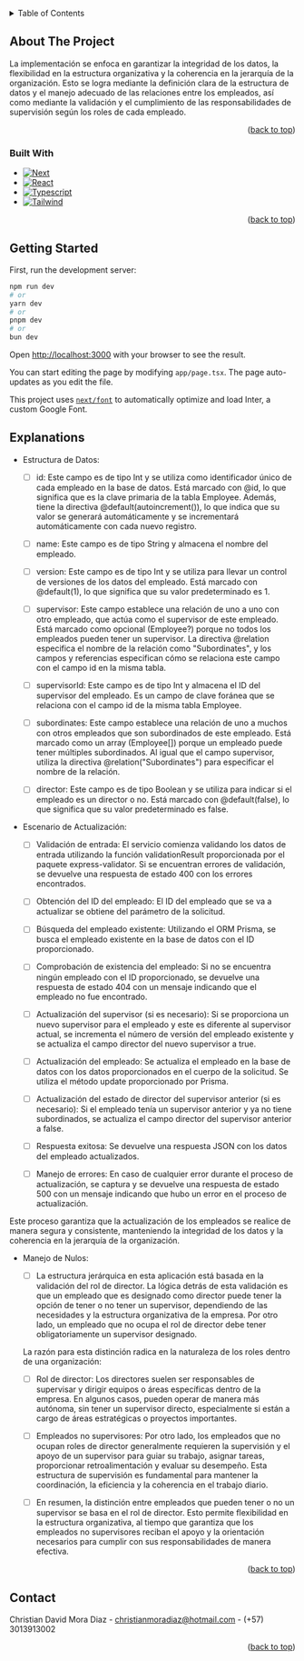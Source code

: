 
<a name="readme-top"></a>

<!-- TABLE OF CONTENTS -->
<details>
  <summary>Table of Contents</summary>
  <ol>
    <li>
      <a href="#about-the-project">About The Project</a>
      <ul>
        <li><a href="#built-with">Built With</a></li>
      </ul>
    </li>
    <li>
      <a href="#getting-started">Getting Started</a>
    </li>
    <li><a href="#explanations">Explnation</a></li>
    <li><a href="#contact">Contact</a></li>
  </ol>
</details>



<!-- ABOUT THE PROJECT -->
## About The Project

La implementación se enfoca en garantizar la integridad de los datos, la flexibilidad en la estructura organizativa y la coherencia en la jerarquía de la organización. Esto se logra mediante la definición clara de la estructura de datos y el manejo adecuado de las relaciones entre los empleados, así como mediante la validación y el cumplimiento de las responsabilidades de supervisión según los roles de cada empleado.

<p align="right">(<a href="#readme-top">back to top</a>)</p>



### Built With

* [![Next][Next.js]][Next-url]
* [![React][React.js]][React-url]
* [![Typescript][Typescript]][Typescript-url]
* [![Tailwind][Tailwind]][Tailwind-url]
  
<p align="right">(<a href="#readme-top">back to top</a>)</p>



<!-- GETTING STARTED -->
## Getting Started

First, run the development server:

```bash
npm run dev
# or
yarn dev
# or
pnpm dev
# or
bun dev
```

Open [http://localhost:3000](http://localhost:3000) with your browser to see the result.

You can start editing the page by modifying `app/page.tsx`. The page auto-updates as you edit the file.

This project uses [`next/font`](https://nextjs.org/docs/basic-features/font-optimization) to automatically optimize and load Inter, a custom Google Font.

<!-- ROADMAP -->
## Explanations

* Estructura de Datos:

    - [ ] id: Este campo es de tipo Int y se utiliza como identificador único de cada empleado en la base de datos. Está marcado con @id, lo que significa que es la clave primaria de la tabla Employee. Además, tiene la directiva @default(autoincrement()), lo que indica que su valor se generará automáticamente y se incrementará automáticamente con cada nuevo registro.
    
    - [ ] name: Este campo es de tipo String y almacena el nombre del empleado.
    
    - [ ] version: Este campo es de tipo Int y se utiliza para llevar un control de versiones de los datos del empleado. Está marcado con @default(1), lo que significa que su valor predeterminado es 1.
    
    - [ ] supervisor: Este campo establece una relación de uno a uno con otro empleado, que actúa como el supervisor de este empleado. Está marcado como opcional (Employee?) porque no todos los empleados pueden tener un supervisor. La directiva @relation     especifica el nombre de la relación como "Subordinates", y los campos y referencias especifican cómo se relaciona este campo con el campo id en la misma tabla.
    
    - [ ] supervisorId: Este campo es de tipo Int y almacena el ID del supervisor del empleado. Es un campo de clave foránea que se relaciona con el campo id de la misma tabla Employee.
    
    - [ ] subordinates: Este campo establece una relación de uno a muchos con otros empleados que son subordinados de este empleado. Está marcado como un array (Employee[]) porque un empleado puede tener múltiples subordinados. Al igual que el campo supervisor, utiliza la directiva @relation("Subordinates") para especificar el nombre de la relación.
    
    - [ ] director: Este campo es de tipo Boolean y se utiliza para indicar si el empleado es un director o no. Está marcado con @default(false), lo que significa que su valor predeterminado es false.

* Escenario de Actualización:

    - [ ] Validación de entrada: El servicio comienza validando los datos de entrada utilizando la función validationResult proporcionada por el paquete express-validator. Si se encuentran errores de validación, se devuelve una respuesta de estado 400 con los errores encontrados.

    - [ ] Obtención del ID del empleado: El ID del empleado que se va a actualizar se obtiene del parámetro de la solicitud.

    - [ ] Búsqueda del empleado existente: Utilizando el ORM Prisma, se busca el empleado existente en la base de datos con el ID proporcionado.

    - [ ] Comprobación de existencia del empleado: Si no se encuentra ningún empleado con el ID proporcionado, se devuelve una respuesta de estado 404 con un mensaje indicando que el empleado no fue encontrado.

    - [ ] Actualización del supervisor (si es necesario): Si se proporciona un nuevo supervisor para el empleado y este es diferente al supervisor actual, se incrementa el número de versión del empleado existente y se actualiza el campo director del nuevo supervisor a true.

    - [ ] Actualización del empleado: Se actualiza el empleado en la base de datos con los datos proporcionados en el cuerpo de la solicitud. Se utiliza el método update proporcionado por Prisma.

    - [ ] Actualización del estado de director del supervisor anterior (si es necesario): Si el empleado tenía un supervisor anterior y ya no tiene subordinados, se actualiza el campo director del supervisor anterior a false.

    - [ ] Respuesta exitosa: Se devuelve una respuesta JSON con los datos del empleado actualizados.

    - [ ] Manejo de errores: En caso de cualquier error durante el proceso de actualización, se captura y se devuelve una respuesta de estado 500 con un mensaje indicando que hubo un error en el proceso de actualización.

Este proceso garantiza que la actualización de los empleados se realice de manera segura y consistente, manteniendo la integridad de los datos y la coherencia en la jerarquía de la organización.

* Manejo de Nulos:
    - [ ] La estructura jerárquica en esta aplicación está basada en la validación del rol de director. La lógica detrás de esta validación es que un empleado que es designado como director puede tener la opción de tener o no tener un supervisor, dependiendo de las necesidades y la estructura organizativa de la empresa. Por otro lado, un empleado que no ocupa el rol de director debe tener obligatoriamente un supervisor designado.

    La razón para esta distinción radica en la naturaleza de los roles dentro de una organización:

    - [ ] Rol de director: Los directores suelen ser responsables de supervisar y dirigir equipos o áreas específicas dentro de la empresa. En algunos casos, pueden operar de manera más autónoma, sin tener un supervisor directo, especialmente si están a cargo de áreas estratégicas o proyectos importantes.

    - [ ] Empleados no supervisores: Por otro lado, los empleados que no ocupan roles de director generalmente requieren la supervisión y el apoyo de un supervisor para guiar su trabajo, asignar tareas, proporcionar retroalimentación y evaluar su desempeño. Esta estructura de supervisión es fundamental para mantener la coordinación, la eficiencia y la coherencia en el trabajo diario.

    - [ ] En resumen, la distinción entre empleados que pueden tener o no un supervisor se basa en el rol de director. Esto permite flexibilidad en la estructura organizativa, al tiempo que garantiza que los empleados no supervisores reciban el apoyo y la orientación necesarios para cumplir con sus responsabilidades de manera efectiva.


<p align="right">(<a href="#readme-top">back to top</a>)</p>


<!-- CONTACT -->
## Contact

Christian David Mora Diaz - christianmoradiaz@hotmail.com - (+57) 3013913002

<p align="right">(<a href="#readme-top">back to top</a>)</p>


<!-- MARKDOWN LINKS & IMAGES -->
<!-- https://www.markdownguide.org/basic-syntax/#reference-style-links -->
[contributors-shield]: https://img.shields.io/github/contributors/github_username/repo_name.svg?style=for-the-badge
[contributors-url]: https://github.com/github_username/repo_name/graphs/contributors
[forks-shield]: https://img.shields.io/github/forks/github_username/repo_name.svg?style=for-the-badge
[forks-url]: https://github.com/github_username/repo_name/network/members
[stars-shield]: https://img.shields.io/github/stars/github_username/repo_name.svg?style=for-the-badge
[stars-url]: https://github.com/github_username/repo_name/stargazers
[issues-shield]: https://img.shields.io/github/issues/github_username/repo_name.svg?style=for-the-badge
[issues-url]: https://github.com/github_username/repo_name/issues
[license-shield]: https://img.shields.io/github/license/github_username/repo_name.svg?style=for-the-badge
[license-url]: https://github.com/github_username/repo_name/blob/master/LICENSE.txt
[linkedin-shield]: https://img.shields.io/badge/-LinkedIn-black.svg?style=for-the-badge&logo=linkedin&colorB=555
[linkedin-url]: https://linkedin.com/in/linkedin_username
[product-screenshot]: images/screenshot.png
[Next.js]: https://img.shields.io/badge/next.js-000000?style=for-the-badge&logo=nextdotjs&logoColor=white
[Next-url]: https://nextjs.org/
[React.js]: https://img.shields.io/badge/React-20232A?style=for-the-badge&logo=react&logoColor=61DAFB
[React-url]: https://reactjs.org/
[Typescript]: https://img.shields.io/badge/TypeScript-007ACC?style=for-the-badge&logo=typescript&logoColor=white
[Typescript-url]: https://www.typescriptlang.org
[Tailwind]: https://camo.githubusercontent.com/1bb293c7e2061cb31d8d49ce762a23200cab1b99350e904a9fe24cb5dadf3eb7/68747470733a2f2f696d672e736869656c64732e696f2f62616467652f7374796c652d7461696c77696e646373732d333842324142
[Tailwind-url]: https://tailwindcss.com
[Svelte.dev]: https://img.shields.io/badge/Svelte-4A4A55?style=for-the-badge&logo=svelte&logoColor=FF3E00
[Svelte-url]: https://svelte.dev/
[Laravel.com]: https://img.shields.io/badge/Laravel-FF2D20?style=for-the-badge&logo=laravel&logoColor=white
[Laravel-url]: https://laravel.com
[Bootstrap.com]: https://img.shields.io/badge/Bootstrap-563D7C?style=for-the-badge&logo=bootstrap&logoColor=white
[Bootstrap-url]: https://getbootstrap.com
[JQuery.com]: https://img.shields.io/badge/jQuery-0769AD?style=for-the-badge&logo=jquery&logoColor=white
[JQuery-url]: https://jquery.com 
